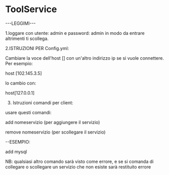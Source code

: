 # ToolService

---LEGGIMI---

1.loggare con utente: admin e password: admin in modo da entrare altrimenti ti scollega.

2.ISTRUZIONI PER Config.yml:

Cambiare la voce dell'host [] con un'altro indirizzo ip se si vuole connettere.
Per esempio:

host [102.145.3.5]

lo cambio con: 

host[127.0.0.1]


3. Istruzioni comandi per client:

usare questi comandi:

add nomeservizio (per aggiungere il servizio)

remove nomeservizio (per scollegare il servizio)


--ESEMPIO:

add mysql



NB: qualsiasi altro comando sarà visto come errore, e se si comanda di collegare o scollegare un servizio che non esiste sarà restituito errore
